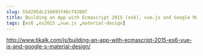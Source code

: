 ```yaml
---
slug: 55d295dc216693f46c742807
title: Building an App with Ecmascript 2015 (es6), vue.js and Google Material Design
tags: [es6 ,es2015 ,vue.js ,material-design]
---
```


http://www.tikalk.com/js/building-an-app-with-ecmascript-2015-es6-vue-js-and-google-s-material-design/
